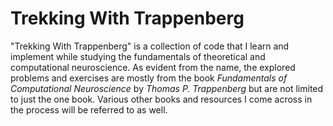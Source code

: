 # Trekking With Trappenberg


"Trekking With Trappenberg" is a collection of code that I learn and implement while studying the fundamentals of theoretical and computational neuroscience. As evident from the name, the explored problems and exercises are mostly from the book _Fundamentals of Computational Neuroscience_ by _Thomas P. Trappenberg_ but are not limited to just the one book. Various other books and resources I come across in the process will be referred to as well.